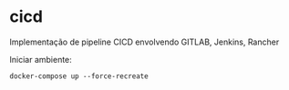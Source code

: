 # cicd
Implementação de pipeline CICD envolvendo GITLAB, Jenkins, Rancher

Iniciar ambiente:
```
docker-compose up --force-recreate
```
